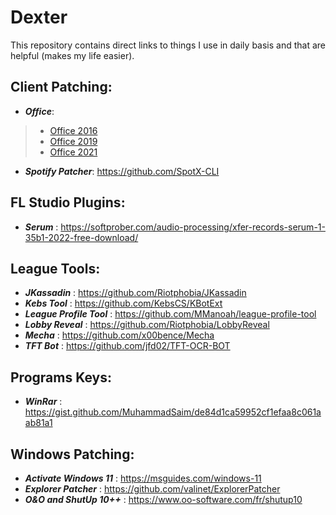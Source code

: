 # Dexter
This repository contains direct links to things I use in daily basis and that are helpful (makes my life easier).



## Client Patching:
* **_Office_**:  
>* [Office 2016](https://msguides.com/office-2016)    
>* [Office 2019](https://msguides.com/office-2019) 
>* [Office 2021](https://msguides.com/office-2021) 
* **_Spotify Patcher_**:		https://github.com/SpotX-CLI  


## FL Studio Plugins:
* **_Serum_** :			https://softprober.com/audio-processing/xfer-records-serum-1-35b1-2022-free-download/  

## League Tools:  
* **_JKassadin_** :			https://github.com/Riotphobia/JKassadin  
* **_Kebs Tool_** :			https://github.com/KebsCS/KBotExt  
* **_League Profile Tool_** :		https://github.com/MManoah/league-profile-tool  
* **_Lobby Reveal_** :			https://github.com/Riotphobia/LobbyReveal  
* **_Mecha_** :				https://github.com/x00bence/Mecha  
* **_TFT Bot_** :			https://github.com/jfd02/TFT-OCR-BOT  




## Programs Keys:
* **_WinRar_** :			https://gist.github.com/MuhammadSaim/de84d1ca59952cf1efaa8c061aab81a1  


## Windows Patching:  
* **_Activate Windows 11_** :		https://msguides.com/windows-11  
* **_Explorer Patcher_** :		https://github.com/valinet/ExplorerPatcher  
* **_O&O and ShutUp 10++_** :		https://www.oo-software.com/fr/shutup10  



